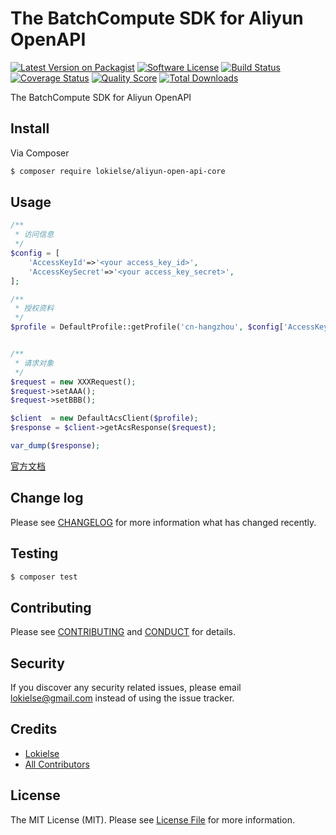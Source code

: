 The BatchCompute SDK for Aliyun OpenAPI
=======================================

[![Latest Version on Packagist][ico-version]][link-packagist]
[![Software License][ico-license]](LICENSE.md)
[![Build Status][ico-travis]][link-travis]
[![Coverage Status][ico-scrutinizer]][link-scrutinizer]
[![Quality Score][ico-code-quality]][link-code-quality]
[![Total Downloads][ico-downloads]][link-downloads]


The BatchCompute SDK for Aliyun OpenAPI

## Install

Via Composer

``` bash
$ composer require lokielse/aliyun-open-api-core
```


## Usage

```php
/**
 * 访问信息
 */
$config = [
	'AccessKeyId'=>'<your access_key_id>',
	'AccessKeySecret'=>'<your access_key_secret>',
];

/**
 * 授权资料
 */
$profile = DefaultProfile::getProfile('cn-hangzhou', $config['AccessKeyId'], $config['AccessKeySecret']);


/**
 * 请求对象
 */
$request = new XXXRequest();
$request->setAAA();
$request->setBBB();

$client  = new DefaultAcsClient($profile);
$response = $client->getAcsResponse($request);

var_dump($response);
```
[官方文档](https://help.aliyun.com/document_detail/batchcompute/sdk/python/examples.html)


## Change log

Please see [CHANGELOG](CHANGELOG.md) for more information what has changed recently.

## Testing

``` bash
$ composer test
```

## Contributing

Please see [CONTRIBUTING](CONTRIBUTING.md) and [CONDUCT](CONDUCT.md) for details.

## Security

If you discover any security related issues, please email lokielse@gmail.com instead of using the issue tracker.

## Credits

- [Lokielse][link-author]
- [All Contributors][link-contributors]

## License

The MIT License (MIT). Please see [License File](LICENSE.md) for more information.

[ico-version]: https://img.shields.io/packagist/v/lokielse/aliyun-open-api-core.svg?style=flat-square
[ico-license]: https://img.shields.io/badge/license-MIT-brightgreen.svg?style=flat-square
[ico-travis]: https://img.shields.io/travis/lokielse/aliyun-open-api-core/master.svg?style=flat-square
[ico-scrutinizer]: https://img.shields.io/scrutinizer/coverage/g/lokielse/aliyun-open-api-core.svg?style=flat-square
[ico-code-quality]: https://img.shields.io/scrutinizer/g/lokielse/aliyun-open-api-core.svg?style=flat-square
[ico-downloads]: https://img.shields.io/packagist/dt/lokielse/aliyun-open-api-core.svg?style=flat-square

[link-packagist]: https://packagist.org/packages/lokielse/aliyun-open-api-core
[link-travis]: https://travis-ci.org/lokielse/aliyun-open-api-core
[link-scrutinizer]: https://scrutinizer-ci.com/g/lokielse/aliyun-open-api-core/code-structure
[link-code-quality]: https://scrutinizer-ci.com/g/lokielse/aliyun-open-api-core
[link-downloads]: https://packagist.org/packages/lokielse/aliyun-open-api-core
[link-author]: https://github.com/lokielse
[link-contributors]: ../../contributors